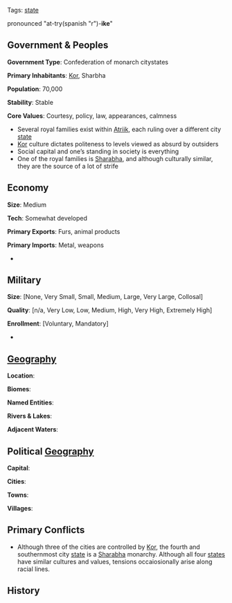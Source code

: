 Tags: [state](States)

pronounced "at-try(spanish "r")-**ike**"

## Government & Peoples

**Government Type**: Confederation of monarch citystates

**Primary Inhabitants**: [Kor](Kor), Sharbha

**Population**: 70,000

**Stability**: Stable

**Core Values**: Courtesy, policy, law, appearances, calmness

- Several royal families exist within [Atriik](Atriik), each ruling over a different city [state](States)
- [Kor](Kor) culture dictates politeness to levels viewed as absurd by outsiders
- Social capital and one’s standing in society is everything
- One of the royal families is [Sharabha](Sharabha), and although culturally similar, they are the source of a lot of strife


## Economy

**Size**: Medium

**Tech**: Somewhat developed

**Primary Exports**: Furs, animal products

**Primary Imports**: Metal, weapons

- 


## Military

**Size**: [None, Very Small, Small, Medium, Large, Very Large, Collosal]

**Quality**: [n/a, Very Low, Low, Medium, High, Very High, Extremely High]

**Enrollment**: [Voluntary, Mandatory]

- 


## [Geography](Geography)

**Location**: 

**Biomes**: 

**Named Entities**:

**Rivers & Lakes**: 

**Adjacent Waters**: 


## Political [Geography](Geography)

**Capital**: 

**Cities**: 

**Towns**: 

**Villages**: 


## Primary Conflicts

- Although three of the cities are controlled by [Kor](Kor), the fourth and southernmost city [state](States) is a [Sharabha](Sharabha) monarchy. Although all four [states](States) have similar cultures and values, tensions occaiosionally arise along racial lines.


## History

